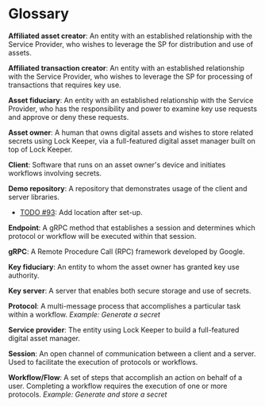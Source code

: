 # Glossary
**Affiliated asset creator**: An entity with an established relationship with the Service Provider, who wishes to leverage the SP for distribution and use of assets.

**Affiliated transaction creator**: An entity with an established relationship with the Service Provider, who wishes to leverage the SP for processing of transactions that requires key use.

**Asset fiduciary**: An entity with an established relationship with the Service Provider, who has the responsibility and power to examine key use requests and approve or deny these requests.

**Asset owner**: A human that owns digital assets and wishes to store related secrets using Lock Keeper, via a full-featured digital asset manager built on top of Lock Keeper. 

**Client**: Software that runs on an asset owner's device and initiates workflows involving secrets.

**Demo repository**: A repository that demonstrates usage of the client and server libraries. <br>
- [TODO #93](https://github.com/boltlabs-inc/key-mgmt/issues/93): Add location after set-up.

**Endpoint**: A gRPC method that establishes a session and determines which protocol or workflow will be executed within that session.

**gRPC**: A Remote Procedure Call (RPC) framework developed by Google.

**Key fiduciary**: An entity to whom the asset owner has granted key use authority.

**Key server**: A server that enables both secure storage and use of secrets.

**Protocol**: A multi-message process that accomplishes a particular task within a workflow. *Example: Generate a secret*

**Service provider**: The entity using Lock Keeper to build a full-featured digital asset manager.

**Session**: An open channel of communication between a client and a server. Used to facilitate the execution of protocols or workflows.

**Workflow/Flow**: A set of steps that accomplish an action on behalf of a user. Completing a workflow requires the execution of one or more protocols. *Example: Generate and store a secret*
